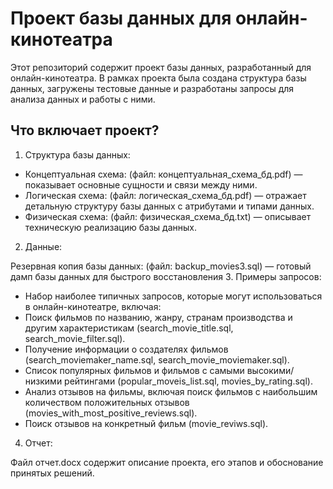 # Проект базы данных для онлайн-кинотеатра 
Этот репозиторий содержит проект базы данных, разработанный для онлайн-кинотеатра. В рамках проекта была создана структура базы данных, загружены тестовые данные и разработаны запросы для анализа данных и работы с ними.
## Что включает проект?
1. Структура базы данных:
* Концептуальная схема: (файл: концептуальная_схема_бд.pdf) — показывает основные сущности и связи между ними.
* Логическая схема: (файл: логическая_схема_бд.pdf) — отражает детальную структуру базы данных с атрибутами и типами данных.
* Физическая схема: (файл: физическая_схема_бд.txt) — описывает техническую реализацию базы данных.
2. Данные:

Резервная копия базы данных: (файл: backup_movies3.sql) — готовый дамп базы данных для быстрого восстановления
3. Примеры запросов:
* Набор наиболее типичных запросов, которые могут использоваться в онлайн-кинотеатре, включая:
* Поиск фильмов по названию, жанру, странам производства и другим характеристикам (search_movie_title.sql, search_movie_filter.sql).
* Получение информации о создателях фильмов (search_moviemaker_name.sql, search_movie_moviemaker.sql).
* Список популярных фильмов и фильмов с самыми высокими/низкими рейтингами (popular_moveis_list.sql, movies_by_rating.sql).
* Анализ отзывов на фильмы, включая поиск фильмов с наибольшим количеством положительных отзывов (movies_with_most_positive_reviews.sql).
* Поиск отзывов на конкретный фильм (movie_reviws.sql).
4. Отчет:

Файл отчет.docx содержит описание проекта, его этапов и обоснование принятых решений.
